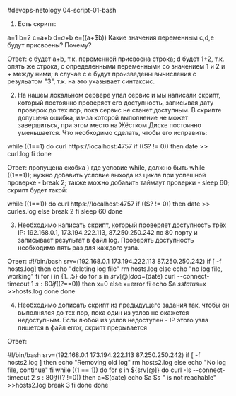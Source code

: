 #devops-netology
04-script-01-bash

1. Есть скрипт:

a=1
b=2
c=a+b
d=$a+$b
e=$(($a+$b))
Какие значения переменным c,d,e будут присвоены?
Почему?

Ответ: c будет a+b, т.к. переменной присвоена строка; d будет 1+2, т.к. опять же строка, с определенными переменными со значением 1 и 2 и + между ними; в случае с e будут произведены вычисления с резульатом "3", т.к. на это указывает синтаксис.

2. На нашем локальном сервере упал сервис и мы написали скрипт, который постоянно проверяет его доступность, записывая дату проверок до тех пор, пока сервис не станет доступным. В скрипте допущена ошибка, из-за которой выполнение не может завершиться, при этом место на Жёстком Диске постоянно уменьшается. Что необходимо сделать, чтобы его исправить:

while ((1==1)
do
curl https://localhost:4757
if (($? != 0))
then
date >> curl.log
fi
done

Ответ: пропущена скобка ) где условие while, должно быть while ((1==1));
нужно добавить условие выхода из цикла при успешной проверке - break 2;
также можно добавить таймаут проверки - sleep 60; скрипт будет такой:

while ((1==1))
do
curl https://localhost:4757
if (($? != 0))
then
date >> curles.log
else
break 2
fi
sleep 60
done

3. Необходимо написать скрипт, который проверяет доступность трёх IP: 192.168.0.1, 173.194.222.113, 87.250.250.242 по 80 порту и записывает результат в файл log. Проверять доступность необходимо пять раз для каждого узла.

Ответ:
#!/bin/bash
srv=(192.168.0.1 173.194.222.113 87.250.250.242)
if [ -f hosts.log]
then
        echo "deleting log file"
        rm hosts.log
else
        echo "no log file, working"
fi
for i in {1...5}
do
        for s in ${srv[@]}
        do
                a=$(date)
                curl --connect-timeout 1 $s:80
                if (($?==0))
                                then
                                        x=0
                                else
                                        x=error
                fi
                        echo $a $s status=$x >>hosts.log
        done
done

4. Необходимо дописать скрипт из предыдущего задания так, чтобы он выполнялся до тех пор, пока один из узлов не окажется недоступным. Если любой из узлов недоступен - IP этого узла пишется в файл error, скрипт прерывается

Ответ:

#!/bin/bash
srv=(192.168.0.1 173.194.222.113 87.250.250.242)
if [ -f hosts2.log ]
then
	echo "Removing old log"
	rm hosts2.log
else
	echo "No log file, continue"
fi
while ((1 == 1))
do
    for s in ${srv[@]}
    do
	curl -Is --connect-timeout 2 $s:80
	if (($? !=0))
	then
		a=$(date)
	        echo $a $s " is not reachable" >>hosts2.log
		break 3
	fi
    done
done
